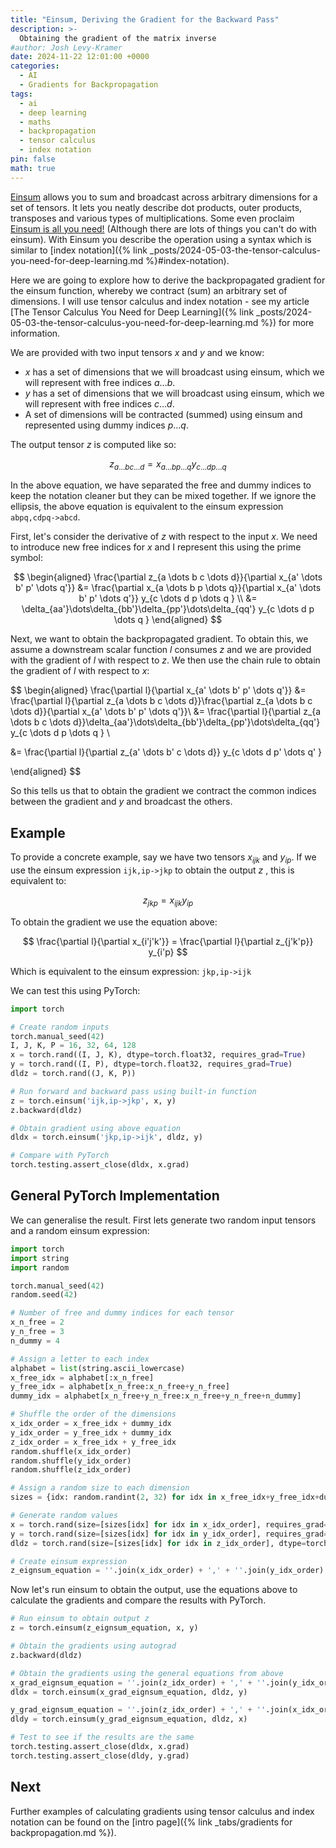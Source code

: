 ```yaml
---
title: "Einsum, Deriving the Gradient for the Backward Pass"
description: >-
  Obtaining the gradient of the matrix inverse
#author: Josh Levy-Kramer
date: 2024-11-22 12:01:00 +0000
categories:
  - AI
  - Gradients for Backpropagation
tags:
  - ai
  - deep learning
  - maths
  - backpropagation
  - tensor calculus
  - index notation
pin: false
math: true
---
```


[Einsum](https://pytorch.org/docs/stable/generated/torch.einsum.html) allows you to sum and broadcast across arbitrary dimensions for a set of tensors. It lets you neatly describe dot products, outer products, transposes and various types of multiplications. Some even proclaim [Einsum is all you need!](https://rockt.github.io/2018/04/30/einsum) (Although there are lots of things you can't do with einsum). With Einsum you describe the operation using a syntax which is similar to [index notation]({% link _posts/2024-05-03-the-tensor-calculus-you-need-for-deep-learning.md %}#index-notation).

Here we are going to explore how to derive the backpropagated gradient for the einsum function, whereby we contract (sum) an arbitrary set of dimensions. I will use tensor calculus and index notation - see my article [The Tensor Calculus You Need for Deep Learning]({% link _posts/2024-05-03-the-tensor-calculus-you-need-for-deep-learning.md %}) for more information.

We are provided with two input tensors $x$ and $y$ and we know:

* $x$ has a set of dimensions that we will broadcast using einsum, which we will represent with free indices $a \dots b$.
* $y$ has a set of dimensions that we will broadcast using einsum, which we will represent with free indices $c \dots d$.
* A set of dimensions will be contracted (summed) using einsum and represented using dummy indices $p \dots q$.

The output tensor $z$ is computed like so:


$$
z_{a \dots b c \dots d} = x_{a \dots b p \dots q}y_{c \dots d p \dots q }
$$

In the above equation, we have separated the free and dummy indices to keep the notation cleaner but they can be mixed together. If we ignore the ellipsis, the above equation is equivalent to the einsum expression `abpq,cdpq->abcd`.

First, let's consider the derivative of $z$ with respect to the input $x$. We need to introduce new free indices for $x$ and I represent this using the prime symbol:


$$
\begin{aligned}
\frac{\partial z_{a \dots b c \dots d}}{\partial x_{a' \dots b' p' \dots q'}}
&= \frac{\partial x_{a \dots b p \dots q}}{\partial x_{a' \dots b' p' \dots q'}} y_{c \dots d p \dots q } \\
&= \delta_{aa'}\dots\delta_{bb'}\delta_{pp'}\dots\delta_{qq'} y_{c \dots d p \dots q }
\end{aligned}
$$

Next, we want to obtain the backpropagated gradient. To obtain this, we assume a downstream scalar function $l$ consumes $z$ and we are provided with the gradient of $l$ with respect to $z$. We then use the chain rule to obtain the gradient of $l$ with respect to $x$:


$$
\begin{aligned}
\frac{\partial l}{\partial x_{a' \dots b' p' \dots q'}}
&= \frac{\partial l}{\partial z_{a \dots b c \dots d}}\frac{\partial z_{a \dots b c \dots d}}{\partial x_{a' \dots b' p' \dots q'}}\\
&= \frac{\partial l}{\partial z_{a \dots b c \dots d}}\delta_{aa'}\dots\delta_{bb'}\delta_{pp'}\dots\delta_{qq'} y_{c \dots d p \dots q } \\

&= \frac{\partial l}{\partial z_{a' \dots b' c \dots d}} y_{c \dots d p' \dots q' }

\end{aligned}
$$

So this tells us that to obtain the gradient we contract the common indices between the gradient and $y$ and broadcast the others.

## Example

To provide a concrete example, say we have two tensors $x_{ijk}$ and $y_{ip}$. If we use the einsum expression `ijk,ip->jkp` to obtain the output $z$ , this is equivalent to:


$$
z_{jkp} = x_{ijk}y_{ip}
$$


To obtain the gradient we use the equation above:




$$
\frac{\partial l}{\partial x_{i'j'k'}}
= \frac{\partial l}{\partial z_{j'k'p}} y_{i'p}
$$


Which is equivalent to the einsum expression: `jkp,ip->ijk` 

We can test this using PyTorch:

```python
import torch

# Create random inputs
torch.manual_seed(42)
I, J, K, P = 16, 32, 64, 128
x = torch.rand((I, J, K), dtype=torch.float32, requires_grad=True)
y = torch.rand((I, P), dtype=torch.float32, requires_grad=True)
dldz = torch.rand((J, K, P))

# Run forward and backward pass using built-in function
z = torch.einsum('ijk,ip->jkp', x, y)
z.backward(dldz)

# Obtain gradient using above equation
dldx = torch.einsum('jkp,ip->ijk', dldz, y)

# Compare with PyTorch
torch.testing.assert_close(dldx, x.grad)
```

## General PyTorch Implementation

We can generalise the result. First lets generate two random input tensors and a random einsum expression:

```python
import torch
import string
import random

torch.manual_seed(42)
random.seed(42)

# Number of free and dummy indices for each tensor
x_n_free = 2
y_n_free = 3
n_dummy = 4

# Assign a letter to each index
alphabet = list(string.ascii_lowercase)
x_free_idx = alphabet[:x_n_free]
y_free_idx = alphabet[x_n_free:x_n_free+y_n_free]
dummy_idx = alphabet[x_n_free+y_n_free:x_n_free+y_n_free+n_dummy]

# Shuffle the order of the dimensions
x_idx_order = x_free_idx + dummy_idx
y_idx_order = y_free_idx + dummy_idx
z_idx_order = x_free_idx + y_free_idx
random.shuffle(x_idx_order)
random.shuffle(y_idx_order)
random.shuffle(z_idx_order)

# Assign a random size to each dimension
sizes = {idx: random.randint(2, 32) for idx in x_free_idx+y_free_idx+dummy_idx}

# Generate random values
x = torch.rand(size=[sizes[idx] for idx in x_idx_order], requires_grad=True, dtype=torch.float32)
y = torch.rand(size=[sizes[idx] for idx in y_idx_order], requires_grad=True, dtype=torch.float32)
dldz = torch.rand(size=[sizes[idx] for idx in z_idx_order], dtype=torch.float32)

# Create einsum expression
z_eignsum_equation = ''.join(x_idx_order) + ',' + ''.join(y_idx_order) + '->' + ''.join(z_idx_order)
```

Now let's run einsum to obtain the output, use the equations above to calculate the gradients and compare the results with PyTorch.

```python
# Run einsum to obtain output z
z = torch.einsum(z_eignsum_equation, x, y)

# Obtain the gradients using autograd
z.backward(dldz)

# Obtain the gradients using the general equations from above
x_grad_eignsum_equation = ''.join(z_idx_order) + ',' + ''.join(y_idx_order) + '->' + ''.join(x_idx_order)
dldx = torch.einsum(x_grad_eignsum_equation, dldz, y)

y_grad_eignsum_equation = ''.join(z_idx_order) + ',' + ''.join(x_idx_order) + '->' + ''.join(y_idx_order)
dldy = torch.einsum(y_grad_eignsum_equation, dldz, x)

# Test to see if the results are the same
torch.testing.assert_close(dldx, x.grad)
torch.testing.assert_close(dldy, y.grad)
```

## Next

Further examples of calculating gradients using tensor calculus and index notation can be found on the [intro page]({% link _tabs/gradients for backpropagation.md %}).
